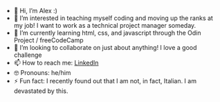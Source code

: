- 👋 Hi, I’m Alex :)
- 👀 I’m interested in teaching myself coding and moving up the ranks at my job! I want to work as a technical project manager someday.
- 🌱 I’m currently learning html, css, and javascript through the Odin Project / freeCodeCamp
- 💞️ I’m looking to collaborate on just about anything! I love a good challenge
- 📫 How to reach me: <a href="linkedin.com/in/abelussi/">LinkedIn</a>
- 🤓 Pronouns: he/him 
- ⚡ Fun fact: I recently found out that I am not, in fact, Italian. I am devastated by this. 

<!---
abelussi1/abelussi1 is a ✨ special ✨ repository because its `README.md` (this file) appears on your GitHub profile.
You can click the Preview link to take a look at your changes.
--->
